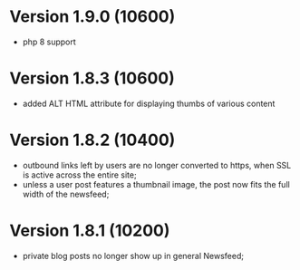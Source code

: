 # Version 1.9.0 (10600)
- php 8 support

# Version 1.8.3 (10600)
- added ALT HTML attribute for displaying thumbs of various content

# Version 1.8.2 (10400)
- outbound links left by users are no longer converted to https, when SSL is active across the entire site;
- unless a user post features a thumbnail image, the post now fits the full width of the newsfeed;

# Version 1.8.1 (10200)
- private blog posts no longer show up in general Newsfeed;
